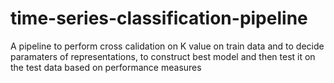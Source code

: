 # time-series-classification-pipeline
A pipeline to perform cross calidation on K value on train data and to decide paramaters of representations, to construct best model and then test it on the test data based on performance measures
